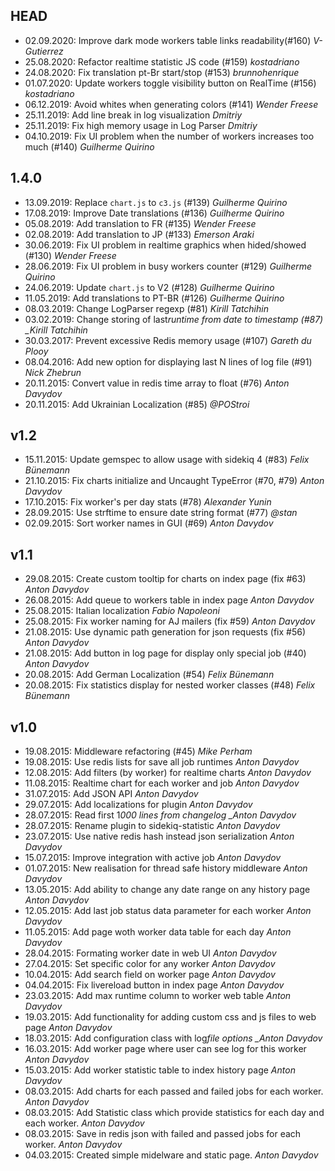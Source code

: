## HEAD

- 02.09.2020: Improve dark mode workers table links readability(#160) _V-Gutierrez_
- 25.08.2020: Refactor realtime statistic JS code (#159) _kostadriano_
- 24.08.2020: Fix translation pt-Br start/stop (#153) _brunnohenrique_
- 01.07.2020: Update workers toggle visibility button on RealTime (#156) _kostadriano_
- 06.12.2019: Avoid whites when generating colors (#141) _Wender Freese_
- 25.11.2019: Add line break in log visualization _Dmitriy_
- 25.11.2019: Fix high memory usage in Log Parser _Dmitriy_
- 04.10.2019: Fix UI problem when the number of workers increases too much (#140) _Guilherme Quirino_

## 1.4.0

- 13.09.2019: Replace `chart.js` to `c3.js` (#139) _Guilherme Quirino_
- 17.08.2019: Improve Date translations (#136) _Guilherme Quirino_
- 05.08.2019: Add translation to FR (#135) _Wender Freese_
- 02.08.2019: Add translation to JP (#133) _Emerson Araki_
- 30.06.2019: Fix UI problem in realtime graphics when hided/showed (#130) _Wender Freese_
- 28.06.2019: Fix UI problem in busy workers counter (#129) _Guilherme Quirino_
- 24.06.2019: Update `chart.js` to V2 (#128) _Guilherme Quirino_
- 11.05.2019: Add translations to PT-BR (#126) _Guilherme Quirino_
- 08.03.2019: Change LogParser regexp (#81) _Kirill Tatchihin_
- 03.02.2019: Change storing of last*runtime from date to timestamp (#87) \_Kirill Tatchihin*
- 30.03.2017: Prevent excessive Redis memory usage (#107) _Gareth du Plooy_
- 08.04.2016: Add new option for displaying last N lines of log file (#91) _Nick Zhebrun_
- 20.11.2015: Convert value in redis time array to float (#76) _Anton Davydov_
- 20.11.2015: Add Ukrainian Localization (#85) _@POStroi_

## v1.2

- 15.11.2015: Update gemspec to allow usage with sidekiq 4 (#83) _Felix Bünemann_
- 21.10.2015: Fix charts initialize and Uncaught TypeError (#70, #79) _Anton Davydov_
- 17.10.2015: Fix worker's per day stats (#78) _Alexander Yunin_
- 28.09.2015: Use strftime to ensure date string format (#77) _@stan_
- 02.09.2015: Sort worker names in GUI (#69) _Anton Davydov_

## v1.1

- 29.08.2015: Create custom tooltip for charts on index page (fix #63) _Anton Davydov_
- 26.08.2015: Add queue to workers table in index page _Anton Davydov_
- 25.08.2015: Italian localization _Fabio Napoleoni_
- 25.08.2015: Fix worker naming for AJ mailers (fix #59) _Anton Davydov_
- 21.08.2015: Use dynamic path generation for json requests (fix #56) _Anton Davydov_
- 21.08.2015: Add button in log page for display only special job (#40) _Anton Davydov_
- 20.08.2015: Add German Localization (#54) _Felix Bünemann_
- 20.08.2015: Fix statistics display for nested worker classes (#48) _Felix Bünemann_

## v1.0

- 19.08.2015: Middleware refactoring (#45) _Mike Perham_
- 19.08.2015: Use redis lists for save all job runtimes _Anton Davydov_
- 12.08.2015: Add filters (by worker) for realtime charts _Anton Davydov_
- 11.08.2015: Realtime chart for each worker and job _Anton Davydov_
- 31.07.2015: Add JSON API _Anton Davydov_
- 29.07.2015: Add localizations for plugin _Anton Davydov_
- 28.07.2015: Read first 1*000 lines from changelog \_Anton Davydov*
- 28.07.2015: Rename plugin to sidekiq-statistic _Anton Davydov_
- 23.07.2015: Use native redis hash instead json serialization _Anton Davydov_
- 15.07.2015: Improve integration with active job _Anton Davydov_
- 01.07.2015: New realisation for thread safe history middleware _Anton Davydov_
- 13.05.2015: Add ability to change any date range on any history page _Anton Davydov_
- 12.05.2015: Add last job status data parameter for each worker _Anton Davydov_
- 11.05.2015: Add page woth worker data table for each day _Anton Davydov_
- 28.04.2015: Formating worker date in web UI _Anton Davydov_
- 27.04.2015: Set specific color for any worker _Anton Davydov_
- 10.04.2015: Add search field on worker page _Anton Davydov_
- 04.04.2015: Fix livereload button in index page _Anton Davydov_
- 23.03.2015: Add max runtime column to worker web table _Anton Davydov_
- 19.03.2015: Add functionality for adding custom css and js files to web page _Anton Davydov_
- 18.03.2015: Add configuration class with log*file options \_Anton Davydov*
- 16.03.2015: Add worker page where user can see log for this worker _Anton Davydov_
- 15.03.2015: Add worker statistic table to index history page _Anton Davydov_
- 08.03.2015: Add charts for each passed and failed jobs for each worker. _Anton Davydov_
- 08.03.2015: Add Statistic class which provide statistics for each day and each worker. _Anton Davydov_
- 08.03.2015: Save in redis json with failed and passed jobs for each worker. _Anton Davydov_
- 04.03.2015: Created simple midelware and static page. _Anton Davydov_
